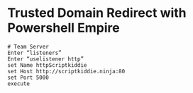 # Trusted Domain Redirect with Powershell Empire

```
# Team Server
Enter “listeners”
Enter “uselistener http”
set Name httpScriptkiddie
set Host http://scriptkiddie.ninja:80
set Port 5000
execute
```
